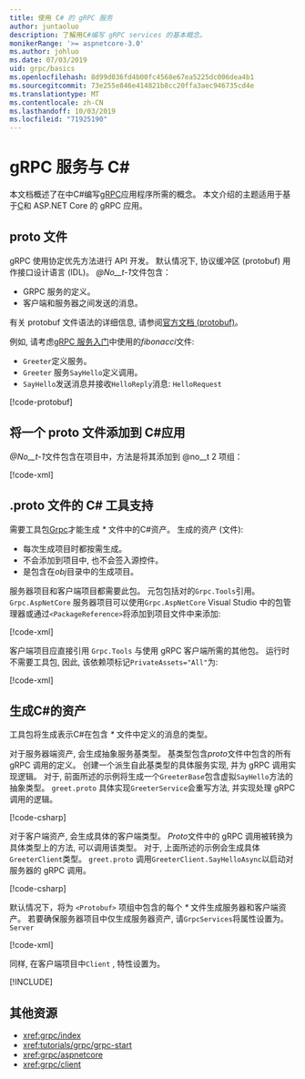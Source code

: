 ```yaml
---
title: 使用 C# 的 gRPC 服务
author: juntaoluo
description: 了解用C#编写 gRPC services 的基本概念。
monikerRange: '>= aspnetcore-3.0'
ms.author: johluo
ms.date: 07/03/2019
uid: grpc/basics
ms.openlocfilehash: 8d99d036fd4b00fc4568e67ea5225dc006dea4b1
ms.sourcegitcommit: 73e255e846e414821b8cc20ffa3aec946735cd4e
ms.translationtype: MT
ms.contentlocale: zh-CN
ms.lasthandoff: 10/03/2019
ms.locfileid: "71925190"
---
```

# <a name="grpc-services-with-c"></a>gRPC 服务与 C\#

本文档概述了在中C#编写[gRPC](https://grpc.io/docs/guides/)应用程序所需的概念。 本文介绍的主题适用于基于[C](https://grpc.io/blog/grpc-stacks)和 ASP.NET Core 的 gRPC 应用。

## <a name="proto-file"></a>proto 文件

gRPC 使用协定优先方法进行 API 开发。 默认情况下, 协议缓冲区 (protobuf) 用作接口设计语言 (IDL)。 *@No__t-1*文件包含：

* GRPC 服务的定义。
* 客户端和服务器之间发送的消息。

有关 protobuf 文件语法的详细信息, 请参阅[官方文档 (protobuf)](https://developers.google.com/protocol-buffers/docs/proto3)。

例如, 请考虑[gRPC 服务入门](xref:tutorials/grpc/grpc-start)中使用的*fibonacci*文件:

* `Greeter`定义服务。
* `Greeter` 服务`SayHello`定义调用。
* `SayHello`发送消息并接收`HelloReply`消息: `HelloRequest`

[!code-protobuf[](~/tutorials/grpc/grpc-start/sample/GrpcGreeter/Protos/greet.proto)]

## <a name="add-a-proto-file-to-a-c-app"></a>将一个 proto 文件添加到 C\#应用

*@No__t-1*文件包含在项目中，方法是将其添加到 @no__t 2 项组：

[!code-xml[](~/tutorials/grpc/grpc-start/sample/GrpcGreeter/GrpcGreeter.csproj?highlight=2&range=7-9)]

## <a name="c-tooling-support-for-proto-files"></a>.proto 文件的 C# 工具支持

需要工具包[Grpc](https://www.nuget.org/packages/Grpc.Tools/)才能生成 *\** 文件中的C#资产。 生成的资产 (文件):

* 每次生成项目时都按需生成。
* 不会添加到项目中, 也不会签入源控件。
* 是包含在*obj*目录中的生成项目。

服务器项目和客户端项目都需要此包。 元包包括对的`Grpc.Tools`引用。 `Grpc.AspNetCore` 服务器项目可以使用`Grpc.AspNetCore` Visual Studio 中的包管理器或通过`<PackageReference>`将添加到项目文件中来添加:

[!code-xml[](~/tutorials/grpc/grpc-start/sample/GrpcGreeter/GrpcGreeter.csproj?highlight=1&range=12)]

客户端项目应直接引用 `Grpc.Tools` 与使用 gRPC 客户端所需的其他包。 运行时不需要工具包, 因此, 该依赖项标记`PrivateAssets="All"`为:

[!code-xml[](~/tutorials/grpc/grpc-start/sample/GrpcGreeterClient/GrpcGreeterClient.csproj?highlight=3&range=9-11)]

## <a name="generated-c-assets"></a>生成C#的资产

工具包将生成表示C#在包含 *\** 文件中定义的消息的类型。

对于服务器端资产, 会生成抽象服务基类型。 基类型包含*proto*文件中包含的所有 gRPC 调用的定义。 创建一个派生自此基类型的具体服务实现, 并为 gRPC 调用实现逻辑。 对于, 前面所述的示例将生成一个`GreeterBase`包含虚拟`SayHello`方法的抽象类型。 `greet.proto` 具体实现`GreeterService`会重写方法, 并实现处理 gRPC 调用的逻辑。

[!code-csharp[](~/tutorials/grpc/grpc-start/sample/GrpcGreeter/Services/GreeterService.cs?name=snippet)]

对于客户端资产, 会生成具体的客户端类型。 *Proto*文件中的 gRPC 调用被转换为具体类型上的方法, 可以调用该类型。 对于, 上面所述的示例会生成具体`GreeterClient`类型。 `greet.proto` 调用`GreeterClient.SayHelloAsync`以启动对服务器的 gRPC 调用。

[!code-csharp[](~/tutorials/grpc/grpc-start/sample/GrpcGreeterClient/Program.cs?name=snippet)]

默认情况下，将为 `<Protobuf>` 项组中包含的每个 *\** 文件生成服务器和客户端资产。 若要确保服务器项目中仅生成服务器资产, 请`GrpcServices`将属性设置为。 `Server`

[!code-xml[](~/tutorials/grpc/grpc-start/sample/GrpcGreeter/GrpcGreeter.csproj?highlight=2&range=7-9)]

同样, 在客户端项目中`Client` , 特性设置为。

[!INCLUDE[](~/includes/gRPCazure.md)]

## <a name="additional-resources"></a>其他资源

* <xref:grpc/index>
* <xref:tutorials/grpc/grpc-start>
* <xref:grpc/aspnetcore>
* <xref:grpc/client>
